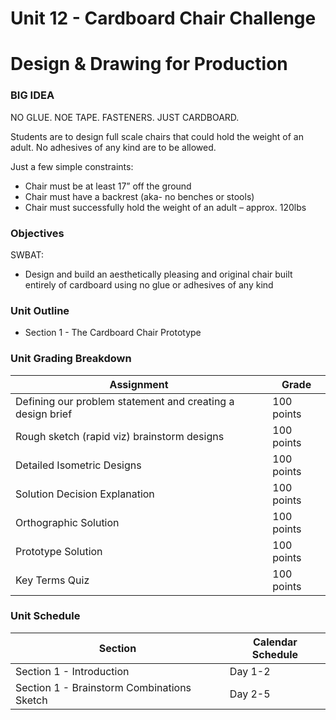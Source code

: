 # Unit 12 - Cardboard Chair Challenge

# Design & Drawing for Production

### BIG IDEA

NO GLUE. NOE TAPE.  FASTENERS. JUST CARDBOARD.

Students are to design full scale chairs that could hold the weight of an adult. No adhesives of any kind are to be allowed.

Just a few simple constraints:
- Chair must be at least 17” off the ground
- Chair must have a backrest (aka- no benches or stools)
- Chair must successfully hold the weight of an adult – approx. 120lbs

### Objectives

SWBAT:

- Design and build an aesthetically pleasing and original chair built entirely of cardboard using no glue or adhesives of any kind

### Unit Outline

- Section 1 - The Cardboard Chair Prototype

### Unit Grading Breakdown

| Assignment  | Grade |
| ------------- | ------------- |
| Defining our problem statement and creating a design brief  | 100 points  |
| Rough sketch (rapid viz) brainstorm designs  | 100 points  |
| Detailed Isometric Designs  | 100 points  |
| Solution Decision Explanation  | 100 points  |
| Orthographic Solution  | 100 points  |
| Prototype Solution  | 100 points  |
| Key Terms Quiz  | 100 points  |


### Unit Schedule

| Section  | Calendar Schedule |
| ------------- | ------------- |
| Section 1 - Introduction  | Day 1-2   |
| Section 1 - Brainstorm Combinations Sketch  | Day 2-5   |
